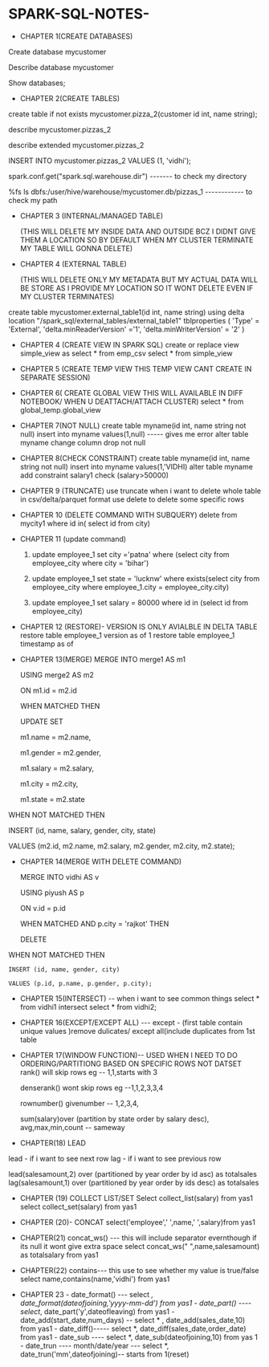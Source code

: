# SPARK-SQL-NOTES-

* CHAPTER 1(CREATE DATABASES) 

Create database mycustomer

Describe database mycustomer

Show databases;

* CHAPTER 2(CREATE TABLES)

create table if not exists mycustomer.pizza_2(customer id int, name string);

describe mycustomer.pizzas_2

describe extended mycustomer.pizzas_2

INSERT INTO mycustomer.pizzas_2 VALUES (1, 'vidhi');

spark.conf.get("spark.sql.warehouse.dir") ------- to check my directory 

%fs ls dbfs:/user/hive/warehouse/mycustomer.db/pizzas_1 ------------ to check my path 

* CHAPTER 3 (INTERNAL/MANAGED TABLE)

  (THIS WILL DELETE MY INSIDE DATA AND OUTSIDE BCZ I DIDNT GIVE THEM A LOCATION SO BY DEFAULT
  WHEN MY CLUSTER TERMINATE MY TABLE WILL GONNA DELETE)

* CHAPTER 4 (EXTERNAL TABLE) 

  (THIS WILL DELETE ONLY MY METADATA BUT MY ACTUAL DATA WILL BE STORE AS I PROVIDE MY LOCATION
  SO IT WONT DELETE EVEN IF MY CLUSTER TERMINATES)
  
create table mycustomer.external_table1(id int, name string) 
using delta 
location "/spark_sql/external_tables/external_table1" 
tblproperties ( 
  'Type' = 'External', 
  'delta.minReaderVersion' ='1', 
  'delta.minWriterVersion' = '2' 
)  

* CHAPTER 4 (CREATE VIEW IN SPARK SQL)
  create or replace view simple_view as select * from emp_csv
  select * from simple_view

* CHAPTER 5 (CREATE TEMP VIEW THIS TEMP VIEW CANT CREATE IN SEPARATE SESSION)

* CHAPTER 6( CREATE GLOBAL VIEW THIS WILL AVAILABLE IN DIFF NOTEBOOK/ WHEN U DEATTACH/ATTACH CLUSTER)
  select * from global_temp.global_view

* CHAPTER 7(NOT NULL)
create table myname(id int, name string not null)
insert into myname values(1,null) ----- gives me error
alter table myname change column drop not null

* CHAPTER 8(CHECK CONSTRAINT)
 create table myname(id int, name string not null)
insert into myname values(1,'VIDHI)
alter table myname add constraint salary1 check (salary>50000)

* CHAPTER 9 (TRUNCATE)
  use truncate when i want to delete whole table
  in csv/delta/parquet format use delete to delete some specific rows

* CHAPTER 10 (DELETE COMMAND WITH SUBQUERY)
  delete from mycity1
  where id in(
  select id
  from city)

* CHAPTER 11 (update command)
    1.  update employee_1
     set city ='patna'
     where (select city from employee_city where city = 'bihar')

    2. update employee_1
       set state = 'lucknw'
       where exists(select city from employee_city where employee_1.city = employee_city.city)

    3. update employee_1
       set salary = 80000
       where id in (select id from employee_city)  
    
 
* CHAPTER 12 (RESTORE)- VERSION IS ONLY AVIALBLE IN DELTA TABLE
   restore table employee_1  version as of 1
   restore table employee_1  timestamp as of

* CHAPTER 13(MERGE)
  MERGE INTO merge1 AS m1
  
  USING merge2 AS m2
  
  ON m1.id = m2.id
  
  WHEN MATCHED THEN
  
   UPDATE SET
  
    m1.name = m2.name,
  
    m1.gender = m2.gender,
  
    m1.salary = m2.salary,
  
    m1.city = m2.city,
  
    m1.state = m2.state
  
WHEN NOT MATCHED THEN

  INSERT (id, name, salary, gender, city, state)
  
  VALUES (m2.id, m2.name, m2.salary, m2.gender, m2.city, m2.state);

 * CHAPTER 14(MERGE WITH DELETE COMMAND)
   
    MERGE INTO vidhi AS v
    
    USING piyush AS p
    
    ON v.id = p.id

   WHEN MATCHED AND p.city = 'rajkot' THEN
   
    DELETE

  WHEN NOT MATCHED THEN
  
    INSERT (id, name, gender, city)
    
    VALUES (p.id, p.name, p.gender, p.city);

  * CHAPTER 15(INTERSECT) -- when i want to see common things
    select * from vidhi1 intersect select * from vidhi2;

  * CHAPTER 16(EXCEPT/EXCEPT ALL) --- except - (first table contain unique values )remove dulicates/ except all(include 
 duplicates from 1st table

  * CHAPTER 17(WINDOW FUNCTION)-- USED WHEN I NEED TO DO ORDERING/PARTITIONG BASED ON SPECIFIC ROWS NOT DATSET
    rank() will skip rows eg -- 1,1,starts with 3
    
    denserank() wont skip rows eg --1,1,2,3,3,4
    
    rownumber() givenumber -- 1,2,3,4,
    
    sum(salary)over (partition by state order by salary desc), avg,max,min,count -- sameway

* CHAPTER(18) LEAD
  
lead - if i want to see next row
lag - if i want to see previous row

lead(salesamount,2) over (partitioned by year order by id asc) as totalsales
lag(salesamount,1) over (partitioned by year order by ids desc) as totalsales

* CHAPTER (19) COLLECT LIST/SET
  Select collect_list(salary) from yas1
  select collect_set(salary) from yas1
     
* CHAPTER (20)- CONCAT
  select('employee',' ',name,' ',salary)from yas1

* CHAPTER(21) concat_ws() --- this will include separator evernthough if its null it wont give extra space
  select concat_ws(" ",name,salesamount) as totalsalary from yas1

* CHAPTER(22) contains--- this use to see whether my value is true/false
  select name,contains(name,'vidhi') from yas1

* CHAPTER 23 - date_format() --- select *, date_format(dateofjoining,'yyyy-mm-dd') from yas1
             - date_part() ---- select*, date_part('y',dateofleaving) from yas1
             - date_add(start_date,num_days) -- select * , date_add(sales_date,10) from yas1
             - date_diff()----- select *, date_diff(sales_date,order_date) from yas1
             - date_sub ---- select *, date_sub(dateofjoining,10) from yas 1
             - date_trun  ---- month/date/year --- select *, date_trun('mm',dateofjoining)-- starts from 1(reset)
     

  
  
  
  
  

   
  
  


  


  



